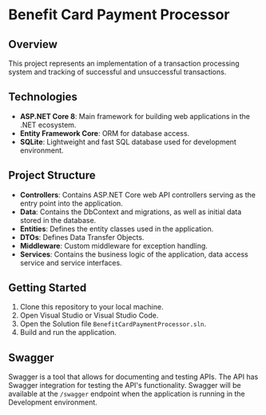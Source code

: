 # Benefit Card Payment Processor

## Overview

This project represents an implementation of a transaction processing system and tracking of successful and unsuccessful transactions.

## Technologies

- **ASP.NET Core 8**: Main framework for building web applications in the .NET ecosystem.
- **Entity Framework Core**: ORM for database access.
- **SQLite**: Lightweight and fast SQL database used for development environment.

## Project Structure
- **Controllers**: Contains ASP.NET Core web API controllers serving as the entry point into the application.
- **Data**: Contains the DbContext and migrations, as well as initial data stored in the database.
- **Entities**: Defines the entity classes used in the application.
- **DTOs**: Defines Data Transfer Objects.
- **Middleware**: Custom middleware for exception handling.
- **Services**: Contains the business logic of the application, data access service and service interfaces.

## Getting Started

1. Clone this repository to your local machine.
2. Open Visual Studio or Visual Studio Code.
3. Open the Solution file `BenefitCardPaymentProcessor.sln`.
4. Build and run the application.

## Swagger

Swagger is a tool that allows for documenting and testing APIs. The API has Swagger integration for testing the API's functionality. Swagger will be available at the `/swagger` endpoint when the application is running in the Development environment.
